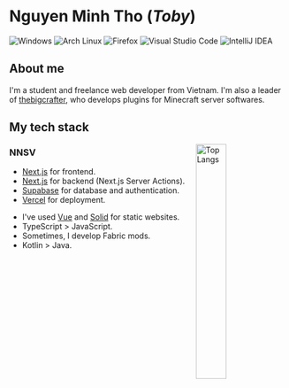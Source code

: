 # Nguyen Minh Tho (_Toby_)

![Windows](https://img.shields.io/badge/Windows-3498db?style=for-the-badge&logo=windows)
![Arch Linux](https://img.shields.io/badge/Arch%20Linux-1793d1?style=for-the-badge&logo=archlinux&logoColor=ffffff)
![Firefox](https://img.shields.io/badge/Firefox-FF7139?style=for-the-badge&logo=firefox&logoColor=ffffff)
![Visual Studio Code](https://img.shields.io/badge/Visual%20Studio%20Code-0078d7?style=for-the-badge&logo=visual-studio-code)
![IntelliJ IDEA](https://img.shields.io/badge/IntelliJ%20IDEA-000000?style=for-the-badge&logo=IntelliJ-IDEA)

## About me

I'm a student and freelance web developer from Vietnam. I'm also a leader of [thebigcrafter](https://github.com/thebigcrafter), who develops plugins for Minecraft server softwares.

## My tech stack

[<img src="https://github-readme-stats.vercel.app/api/top-langs/?username=toby7002" alt="Top Langs" align="right" width="33%">](https://github.com/toby7002)

### NNSV

- [Next.js](https://nextjs.org/) for frontend.
- [Next.js](https://nextjs.org/) for backend (Next.js Server Actions).
- [Supabase](https://supabase.com/) for database and authentication.
- [Vercel](https://vercel.com/) for deployment.
>
- I've used [Vue](https://vuejs.org/) and [Solid](https://solidjs.com/) for static websites.
- TypeScript > JavaScript.
- Sometimes, I develop Fabric mods.
- Kotlin > Java.
